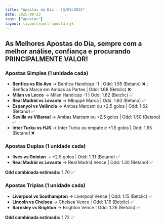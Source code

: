 ```yaml
---
title: "Apostas do Dia - 23/09/2025"
date: 2025-09-23
tags: ["apostas"]
layout: layouts/post-aposta.njk
---
```


## As Melhores Apostas do Dia, sempre com a melhor análise, confiança e procurando PRINCIPALMENTE VALOR!

### Apostas Simples (1 unidade cada)

- **Benfica vs Rio Ave** → Benfica Handicap -1 | Odd: 1.55 (Betano) ❌ ; Benfica Marca em Ambas as Partes | Odd: 1.68 (Betclic) ❌ 
- **Milan vs Lecce** → Milan Handicap -1 | Odd: 1.62 (Betclic) ✅
- **Real Madrid vs Levante** → Mbappé Marca | Odd: 1.60 (Betano) ✅ 
- **Espanyol vs Valência** → Ambas Marcam ou +2.5 golos | Odd: 1.62 (Betano) ✅
- **Sevilla vs Villareal** → Ambas Marcam ou +2.5 golos | Odd: 1.50 (Betano) ✅
- **Inter Turku vs HJK** → Inter Turku ou empate e +1.5 golos | Odd: 1.65 (Betano) ❌ 


### Apostas Duplas (1 unidade cada)

- **Ilves vs Gnistan** → +2.5 golos | Odd: 1.31 (Betano) ✅ 
- **Real Madrid vs Levante** → Real Madrid Vence | Odd: 1.30 (Betano) ✅ 

**Odd combinada estimada:** 1.70 ✅


### Apostas Triplas (1 unidade cada)

- **Liverpool vs Southampton** → Liverpool Vence | Odd: 1.15 (Betclic) ✅
- **Lincoln vs Chelsea** → Chelsea Vence | Odd: 1.19 (Betclic) ✅
- **Barnsley vs Brighton** → Brighton Vence | Odd: 1.26 (Betclic) ✅

**Odd combinada estimada:** 1.72 ✅
